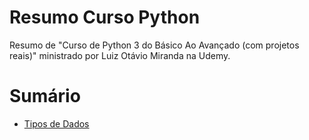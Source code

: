 # Resumo Curso Python

Resumo de "Curso de Python 3 do Básico Ao Avançado (com projetos reais)" ministrado por Luiz Otávio Miranda na Udemy.

# Sumário

- [Tipos de Dados](tipos_de_dados.md)
